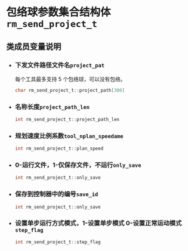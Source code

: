 # 包络球参数集合结构体`rm_send_project_t`

## 类成员变量说明

- ### 下发文件路径文件名`project_pat`

    每个工具最多支持 5 个包络球，可以没有包络。

    ```C  
    char rm_send_project_t::project_path[300]
    ```

- ### 名称长度`project_path_len`

    ```C  
    int rm_send_project_t::project_path_len
    ```

- ### 规划速度比例系数`tool_nplan_speedame`

    ```C  
    int rm_send_project_t::plan_speed
    ```

- ### 0-运行文件，1-仅保存文件，不运行`only_save`

    ```C  
    int rm_send_project_t::only_save
    ```

- ### 保存到控制器中的编号`save_id`

    ```C  
    int rm_send_project_t::only_save
    ```

- ### 设置单步运行方式模式，1-设置单步模式 0-设置正常运动模式`step_flag`

    ```C  
    int rm_send_project_t::step_flag
    ```
